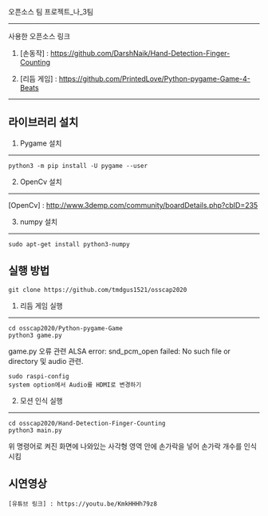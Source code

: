 오픈소스 팀 프로젝트_나_3팀
___
사용한 오픈소스 링크

1. [손동작] :  https://github.com/DarshNaik/Hand-Detection-Finger-Counting

2. [리듬 게임] : https://github.com/PrintedLove/Python-pygame-Game-4-Beats
___     


## 라이브러리 설치

1. Pygame 설치
___
    python3 -m pip install -U pygame --user

2. OpenCv 설치
___
   [OpenCv] : http://www.3demp.com/community/boardDetails.php?cbID=235
  
3. numpy 설치
___
    sudo apt-get install python3-numpy
    
## 실행 방법

    git clone https://github.com/tmdgus1521/osscap2020
1. 리듬 게임 실행
___
    cd osscap2020/Python-pygame-Game
    python3 game.py
   
   game.py 오류 관련
   ALSA error: snd_pcm_open failed: No such file or directory 및 audio 관련.
        
    sudo raspi-config
    system option에서 Audio를 HDMI로 변경하기
        
2. 모션 인식 실행
___
    cd osscap2020/Hand-Detection-Finger-Counting
    python3 main.py
    
   위 명령어로 켜진 화면에 나와있는 사각형 영역 안에 손가락을 넣어 손가락 개수를 인식시킴
    
## 시연영상
    [유튜브 링크] : https://youtu.be/KmkHHHh79z8
